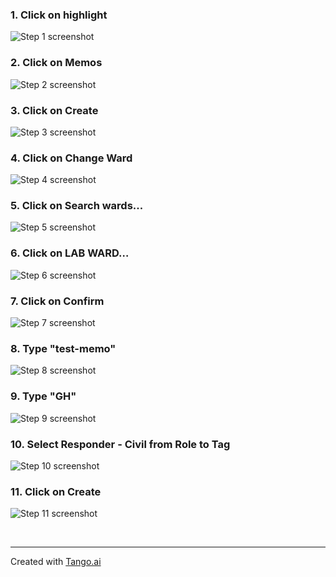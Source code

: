 


### 1. Click on highlight
![Step 1 screenshot](https://images.tango.us/workflows/c6234970-a853-415a-a4e0-04025d1b2be6/steps/39411fbe-76fe-4c50-9933-b8f3ef05705f/421dd908-1b06-4cf8-a3b8-de627b9f6d9c.png?crop=focalpoint&fit=crop&fp-x=0.4330&fp-y=0.4274&fp-z=1.1586&w=1200&border=2%2CF4F2F7&border-radius=8%2C8%2C8%2C8&border-radius-inner=8%2C8%2C8%2C8&blend-align=bottom&blend-mode=normal&blend-x=0&blend-w=1200&blend64=aHR0cHM6Ly9pbWFnZXMudGFuZ28udXMvc3RhdGljL21hZGUtd2l0aC10YW5nby13YXRlcm1hcmstdjIucG5n&mark-x=51&mark-y=67&m64=aHR0cHM6Ly9pbWFnZXMudGFuZ28udXMvc3RhdGljL2JsYW5rLnBuZz9tYXNrPWNvcm5lcnMmYm9yZGVyPTYlMkNGRjc0NDImdz05OSZoPTEyOCZmaXQ9Y3JvcCZjb3JuZXItcmFkaXVzPTEw)


### 2. Click on Memos
![Step 2 screenshot](https://images.tango.us/workflows/c6234970-a853-415a-a4e0-04025d1b2be6/steps/00e1a2f9-95a7-46c5-bb37-919967f95558/99ec2139-1eba-41b8-b24e-4916b05c195a.png?crop=focalpoint&fit=crop&fp-x=0.5000&fp-y=0.5000&w=1200&border=2%2CF4F2F7&border-radius=8%2C8%2C8%2C8&border-radius-inner=8%2C8%2C8%2C8&blend-align=bottom&blend-mode=normal&blend-x=0&blend-w=1200&blend64=aHR0cHM6Ly9pbWFnZXMudGFuZ28udXMvc3RhdGljL21hZGUtd2l0aC10YW5nby13YXRlcm1hcmstdjIucG5n&mark-x=46&mark-y=367&m64=aHR0cHM6Ly9pbWFnZXMudGFuZ28udXMvc3RhdGljL2JsYW5rLnBuZz9tYXNrPWNvcm5lcnMmYm9yZGVyPTQlMkNGRjc0NDImdz03MDcmaD0xMjImZml0PWNyb3AmY29ybmVyLXJhZGl1cz0xMA%3D%3D)


### 3. Click on Create
![Step 3 screenshot](https://images.tango.us/workflows/c6234970-a853-415a-a4e0-04025d1b2be6/steps/808660ee-297e-4ea1-a5a8-24b6920e2f13/3cae392c-f335-49b0-ac1d-54d39c1991f5.png?crop=focalpoint&fit=crop&fp-x=0.5000&fp-y=0.5000&w=1200&border=2%2CF4F2F7&border-radius=8%2C8%2C8%2C8&border-radius-inner=8%2C8%2C8%2C8&blend-align=bottom&blend-mode=normal&blend-x=0&blend-w=1200&blend64=aHR0cHM6Ly9pbWFnZXMudGFuZ28udXMvc3RhdGljL21hZGUtd2l0aC10YW5nby13YXRlcm1hcmstdjIucG5n)


### 4. Click on Change Ward
![Step 4 screenshot](https://images.tango.us/workflows/c6234970-a853-415a-a4e0-04025d1b2be6/steps/dc613ed1-49d6-4c63-874c-b229f91ecbb2/b8aea0c1-6020-4f4d-8cfa-9529632e79bf.png?crop=focalpoint&fit=crop&fp-x=1.5357&fp-y=1.3750&w=1200&border=2%2CF4F2F7&border-radius=8%2C8%2C8%2C8&border-radius-inner=8%2C8%2C8%2C8&blend-align=bottom&blend-mode=normal&blend-x=0&blend-w=1200&blend64=aHR0cHM6Ly9pbWFnZXMudGFuZ28udXMvc3RhdGljL21hZGUtd2l0aC10YW5nby13YXRlcm1hcmstdjIucG5n&mark-x=1512&mark-y=2045&m64=aHR0cHM6Ly9pbWFnZXMudGFuZ28udXMvc3RhdGljL2JsYW5rLnBuZz9tYXNrPWNvcm5lcnMmYm9yZGVyPTQlMkNGRjc0NDImdz02NjEmaD0yMjAmZml0PWNyb3AmY29ybmVyLXJhZGl1cz0xMA%3D%3D)


### 5. Click on Search wards...
![Step 5 screenshot](https://images.tango.us/workflows/c6234970-a853-415a-a4e0-04025d1b2be6/steps/f97f7a68-a202-4c1c-8c9f-54d8b3dbdd0a/5e5d8e01-b9d9-4943-aa4f-f13b9c6b82e4.png?crop=focalpoint&fit=crop&fp-x=0.5000&fp-y=0.5000&w=1200&border=2%2CF4F2F7&border-radius=8%2C8%2C8%2C8&border-radius-inner=8%2C8%2C8%2C8&blend-align=bottom&blend-mode=normal&blend-x=0&blend-w=1200&blend64=aHR0cHM6Ly9pbWFnZXMudGFuZ28udXMvc3RhdGljL21hZGUtd2l0aC10YW5nby13YXRlcm1hcmstdjIucG5n)


### 6. Click on LAB WARD…
![Step 6 screenshot](https://images.tango.us/workflows/c6234970-a853-415a-a4e0-04025d1b2be6/steps/1a3063e7-7dea-4bdc-8858-698e763d43e7/08154078-7659-4fe5-a07f-c0006c42fe38.png?crop=focalpoint&fit=crop&fp-x=0.5000&fp-y=0.5000&w=1200&border=2%2CF4F2F7&border-radius=8%2C8%2C8%2C8&border-radius-inner=8%2C8%2C8%2C8&blend-align=bottom&blend-mode=normal&blend-x=0&blend-w=1200&blend64=aHR0cHM6Ly9pbWFnZXMudGFuZ28udXMvc3RhdGljL21hZGUtd2l0aC10YW5nby13YXRlcm1hcmstdjIucG5n)


### 7. Click on Confirm
![Step 7 screenshot](https://images.tango.us/workflows/c6234970-a853-415a-a4e0-04025d1b2be6/steps/289954a4-1e74-41f3-b9d8-71a524036bb7/88a47985-7ee1-4a76-bf0b-c29b3a340da3.png?crop=focalpoint&fit=crop&fp-x=0.5000&fp-y=0.5000&w=1200&border=2%2CF4F2F7&border-radius=8%2C8%2C8%2C8&border-radius-inner=8%2C8%2C8%2C8&blend-align=bottom&blend-mode=normal&blend-x=0&blend-w=1200&blend64=aHR0cHM6Ly9pbWFnZXMudGFuZ28udXMvc3RhdGljL21hZGUtd2l0aC10YW5nby13YXRlcm1hcmstdjIucG5n&mark-x=1212&mark-y=1910&m64=aHR0cHM6Ly9pbWFnZXMudGFuZ28udXMvc3RhdGljL2JsYW5rLnBuZz9tYXNrPWNvcm5lcnMmYm9yZGVyPTQlMkNGRjc0NDImdz05NjcmaD0yOTQmZml0PWNyb3AmY29ybmVyLXJhZGl1cz0xMA%3D%3D)


### 8. Type "test-memo"
![Step 8 screenshot](https://images.tango.us/workflows/c6234970-a853-415a-a4e0-04025d1b2be6/steps/70ecd3b4-5e9e-4375-9925-56ef6b010fa5/b202c095-2eaf-4691-9354-898cbf2b3488.png?crop=focalpoint&fit=crop&fp-x=0.4987&fp-y=0.3457&fp-z=1.1105&w=1200&border=2%2CF4F2F7&border-radius=8%2C8%2C8%2C8&border-radius-inner=8%2C8%2C8%2C8&blend-align=bottom&blend-mode=normal&blend-x=0&blend-w=1200&blend64=aHR0cHM6Ly9pbWFnZXMudGFuZ28udXMvc3RhdGljL21hZGUtd2l0aC10YW5nby13YXRlcm1hcmstdjIucG5n&mark-x=68&mark-y=442&m64=aHR0cHM6Ly9pbWFnZXMudGFuZ28udXMvc3RhdGljL2JsYW5rLnBuZz9tYXNrPWNvcm5lcnMmYm9yZGVyPTYlMkNGRjc0NDImdz0xMDY0Jmg9MzIwJmZpdD1jcm9wJmNvcm5lci1yYWRpdXM9MTA%3D)


### 9. Type "GH"
![Step 9 screenshot](https://images.tango.us/workflows/c6234970-a853-415a-a4e0-04025d1b2be6/steps/49023597-8104-484b-9afb-426425ec4a91/99cc5131-364e-446f-8642-e46c75aff991.png?crop=focalpoint&fit=crop&fp-x=0.5000&fp-y=0.5000&w=1200&border=2%2CF4F2F7&border-radius=8%2C8%2C8%2C8&border-radius-inner=8%2C8%2C8%2C8&blend-align=bottom&blend-mode=normal&blend-x=0&blend-w=1200&blend64=aHR0cHM6Ly9pbWFnZXMudGFuZ28udXMvc3RhdGljL21hZGUtd2l0aC10YW5nby13YXRlcm1hcmstdjIucG5n)


### 10. Select Responder - Civil from Role to Tag
![Step 10 screenshot](https://images.tango.us/workflows/c6234970-a853-415a-a4e0-04025d1b2be6/steps/33a447cc-d844-4f4d-b369-3cb146190552/16149507-e0e8-45c7-bcbe-ffb0addf06c0.png?crop=focalpoint&fit=crop&w=1200&border=2%2CF4F2F7&border-radius=8%2C8%2C8%2C8&border-radius-inner=8%2C8%2C8%2C8&blend-align=bottom&blend-mode=normal&blend-x=0&blend-w=1200&blend64=aHR0cHM6Ly9pbWFnZXMudGFuZ28udXMvc3RhdGljL21hZGUtd2l0aC10YW5nby13YXRlcm1hcmstdjIucG5n)


### 11. Click on Create
![Step 11 screenshot](https://images.tango.us/workflows/c6234970-a853-415a-a4e0-04025d1b2be6/steps/10cf5177-a23f-4b41-b9ca-45a510f48eb4/e551b81d-8d78-4a2d-8a61-2031a90e8b15.png?crop=focalpoint&fit=crop&fp-x=1.6071&fp-y=1.6875&w=1200&border=2%2CF4F2F7&border-radius=8%2C8%2C8%2C8&border-radius-inner=8%2C8%2C8%2C8&blend-align=bottom&blend-mode=normal&blend-x=0&blend-w=1200&blend64=aHR0cHM6Ly9pbWFnZXMudGFuZ28udXMvc3RhdGljL21hZGUtd2l0aC10YW5nby13YXRlcm1hcmstdjIucG5n&mark-x=1678&mark-y=2498&m64=aHR0cHM6Ly9pbWFnZXMudGFuZ28udXMvc3RhdGljL2JsYW5rLnBuZz9tYXNrPWNvcm5lcnMmYm9yZGVyPTQlMkNGRjc0NDImdz01MDImaD0yOTQmZml0PWNyb3AmY29ybmVyLXJhZGl1cz0xMA%3D%3D)

<br/>

***
Created with [Tango.ai](https://tango.ai?utm_source=markdown&utm_medium=markdown&utm_campaign=workflow%20export%20links)